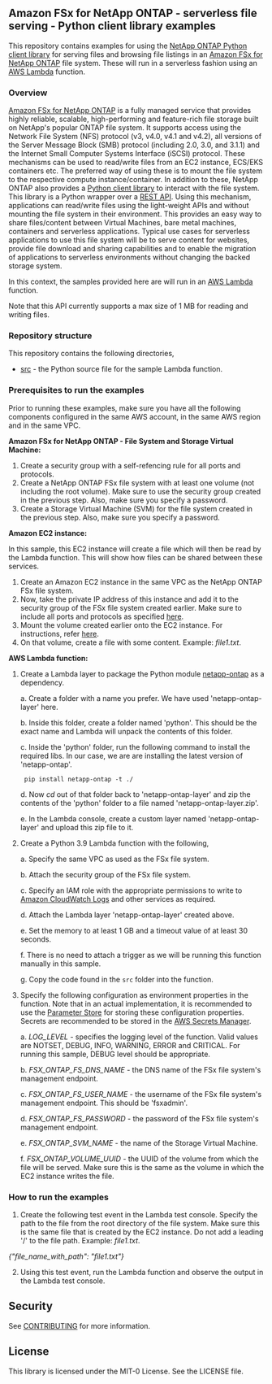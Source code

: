 ## Amazon FSx for NetApp ONTAP - serverless file serving - Python client library examples

This repository contains examples for using the [NetApp ONTAP Python client library](https://docs.netapp.com/us-en/ontap-automation/python/overview_pcl.html) for serving files and browsing file listings in an [Amazon FSx for NetApp ONTAP](https://aws.amazon.com/fsx/netapp-ontap/) file system.  These will run in a serverless fashion using an [AWS Lambda](https://aws.amazon.com/lambda/) function.

### Overview

[Amazon FSx for NetApp ONTAP](https://aws.amazon.com/fsx/netapp-ontap/) is a fully managed service that provides highly reliable, scalable, high-performing and feature-rich file storage built on NetApp's popular ONTAP file system.  It supports access using the Network File System (NFS) protocol (v3, v4.0, v4.1 and v4.2), all versions of the Server Message Block (SMB) protocol (including 2.0, 3.0, and 3.1.1) and the Internet Small Computer Systems Interface (iSCSI) protocol.  These mechanisms can be used to read/write files from an EC2 instance, ECS/EKS containers etc.  The preferred way of using these is to mount the file system to the respective compute instance/container.  In addition to these, NetApp ONTAP also provides a [Python client library](https://docs.netapp.com/us-en/ontap-automation/python/overview_pcl.html) to interact with the file system.  This library is a Python wrapper over a [REST API](https://library.netapp.com/ecmdocs/ECMLP2856304/html/index.html).  Using this mechanism, applications can read/write files using the light-weight APIs and without mounting the file system in their environment.  This provides an easy way to share files/content between Virtual Machines, bare metal machines, containers and serverless applications.  Typical use cases for serverless applications to use this file system will be to serve content for websites, provide file download and sharing capabilities and to enable the migration of applications to serverless environments without changing the backed storage system.

In this context, the samples provided here are will run in an [AWS Lambda](https://aws.amazon.com/lambda/) function.

Note that this API currently supports a max size of 1 MB for reading and writing files.

### Repository structure

This repository contains the following directories,

* [src](https://github.com/aws-samples/amazon-fsx-for-netapp-ontap-python-client-examples/tree/main/src) - the Python source file for the sample Lambda function.

### Prerequisites to run the examples

Prior to running these examples, make sure you have all the following components configured in the same AWS account, in the same AWS region and in the same VPC.

**Amazon FSx for NetApp ONTAP - File System and Storage Virtual Machine:**

1. Create a security group with a self-refencing rule for all ports and protocols.
2. Create a NetApp ONTAP FSx file system with at least one volume (not including the root volume).  Make sure to use the security group created in the previous step.  Also, make sure you specify a password.
3. Create a Storage Virtual Machine (SVM) for the file system created in the previous step.  Also, make sure you specify a password.

**Amazon EC2 instance:**

In this sample, this EC2 instance will create a file which will then be read by the Lambda function.  This will show how files can be shared between these services.

1. Create an Amazon EC2 instance in the same VPC as the NetApp ONTAP FSx file system.
2. Now, take the private IP address of this instance and add it to the security group of the FSx file system created earlier.  Make sure to include all ports and protocols as specified [here](https://docs.netapp.com/us-en/cloud-manager-fsx-ontap/requirements/reference-security-groups-fsx.html#rules-for-fsx-for-ontap).
3. Mount the volume created earlier onto the EC2 instance.  For instructions, refer [here](https://docs.aws.amazon.com/fsx/latest/ONTAPGuide/attach-volumes.html).
4. On that volume, create a file with some content.  Example: *file1.txt*.

**AWS Lambda function:**

1. Create a Lambda layer to package the Python module [netapp-ontap](https://github.com/NetApp/ontap-rest-python) as a dependency.

    a. Create a folder with a name you prefer.  We have used 'netapp-ontap-layer' here.

    b. Inside this folder, create a folder named 'python'.  This should be the exact name and Lambda will unpack the contents of this folder.

    c. Inside the 'python' folder, run the following command to install the required libs.  In our case, we are are installing the latest version of 'netapp-ontap'.

        pip install netapp-ontap -t ./

    d. Now *cd* out of that folder back to 'netapp-ontap-layer' and zip the contents of the 'python' folder to a file named 'netapp-ontap-layer.zip'.

    e. In the Lambda console, create a custom layer named 'netapp-ontap-layer' and upload this zip file to it.

2. Create a Python 3.9 Lambda function with the following,

    a. Specify the same VPC as used as the FSx file system.

    b. Attach the security group of the FSx file system.

    c. Specify an IAM role with the appropriate permissions to write to [Amazon CloudWatch Logs](https://docs.aws.amazon.com/AmazonCloudWatch/latest/logs/WhatIsCloudWatchLogs.html) and other services as required.

    d. Attach the Lambda layer 'netapp-ontap-layer' created above.

    e. Set the memory to at least 1 GB and a timeout value of at least 30 seconds.

    f. There is no need to attach a trigger as we will be running this function manually in this sample.

    g. Copy the code found in the `src` folder into the function.
3. Specify the following configuration as environment properties in the function.  Note that in an actual implementation, it is recommended to use the [Parameter Store](https://docs.aws.amazon.com/systems-manager/latest/userguide/ps-integration-lambda-extensions.html) for storing these configuration properties.  Secrets are recommended to be stored in the [AWS Secrets Manager](https://docs.aws.amazon.com/secretsmanager/latest/userguide/retrieving-secrets_lambda.html).

    a. *LOG_LEVEL* - specifies the logging level of the function.  Valid values are NOTSET, DEBUG, INFO, WARNING, ERROR and CRITICAL.  For running this sample, DEBUG level should be appropriate.

    b. *FSX_ONTAP_FS_DNS_NAME* - the DNS name of the FSx file system's management endpoint.

    c. *FSX_ONTAP_FS_USER_NAME* - the username of the FSx file system's management endpoint.  This should be 'fsxadmin'.

    d. *FSX_ONTAP_FS_PASSWORD* - the password of the FSx file system's management endpoint.

    e. *FSX_ONTAP_SVM_NAME* - the name of the Storage Virtual Machine.

    f. *FSX_ONTAP_VOLUME_UUID* - the UUID of the volume from which the file will be served.  Make sure this is the same as the volume in which the EC2 instance writes the file.

### How to run the examples

1. Create the following test event in the Lambda test console.  Specify the path to the file from the root directory of the file system.  Make sure this is the same file that is created by the EC2 instance.  Do not add a leading '/' to the file path.  Example: *file1.txt*.

  *{"file_name_with_path": "file1.txt"}*

2. Using this test event, run the Lambda function and observe the output in the Lambda test console.

## Security

See [CONTRIBUTING](CONTRIBUTING.md#security-issue-notifications) for more information.

## License

This library is licensed under the MIT-0 License. See the LICENSE file.

